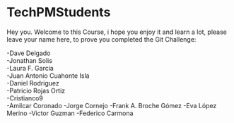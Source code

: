 # TechPMStudents

Hey you. Welcome to this Course, i hope you enjoy it and learn a lot, please leave your name here, to prove you completed the Git Challenge:

-Dave Delgado  
-Jonathan Solis  
-Laura F. García  
-Juan Antonio Cuahonte Isla  
-Daniel Rodriguez  
-Patricio Rojas Ortiz  
-Cristianco9  
-Amilcar Coronado
-Jorge Cornejo
-Frank A. Broche Gómez
-Eva López Merino 
-Victor Guzman
-Federico Carmona
